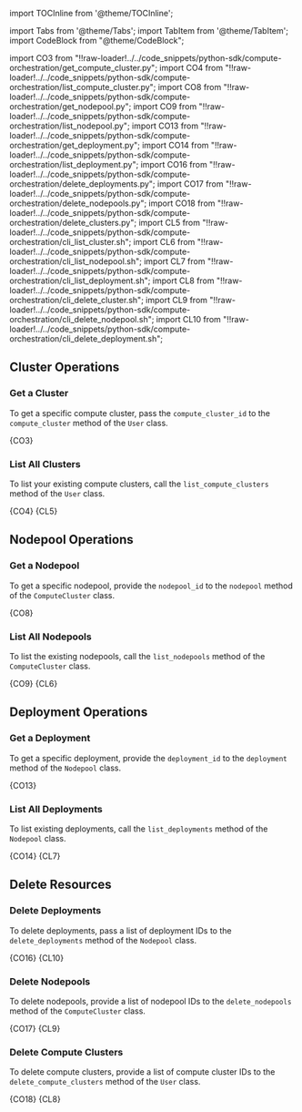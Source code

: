 import TOCInline from '@theme/TOCInline';


<div className="toc-inline">
  <TOCInline toc={toc} maxHeadingLevel={2}  
  />
</div>


import Tabs from '@theme/Tabs';
import TabItem from '@theme/TabItem';
import CodeBlock from "@theme/CodeBlock";

import CO3 from "!!raw-loader!../../code_snippets/python-sdk/compute-orchestration/get_compute_cluster.py";
import CO4 from "!!raw-loader!../../code_snippets/python-sdk/compute-orchestration/list_compute_cluster.py";
import CO8 from "!!raw-loader!../../code_snippets/python-sdk/compute-orchestration/get_nodepool.py";
import CO9 from "!!raw-loader!../../code_snippets/python-sdk/compute-orchestration/list_nodepool.py";
import CO13 from "!!raw-loader!../../code_snippets/python-sdk/compute-orchestration/get_deployment.py";
import CO14 from "!!raw-loader!../../code_snippets/python-sdk/compute-orchestration/list_deployment.py";
import CO16 from "!!raw-loader!../../code_snippets/python-sdk/compute-orchestration/delete_deployments.py";
import CO17 from "!!raw-loader!../../code_snippets/python-sdk/compute-orchestration/delete_nodepools.py";
import CO18 from "!!raw-loader!../../code_snippets/python-sdk/compute-orchestration/delete_clusters.py";
import CL5 from "!!raw-loader!../../code_snippets/python-sdk/compute-orchestration/cli_list_cluster.sh";
import CL6 from "!!raw-loader!../../code_snippets/python-sdk/compute-orchestration/cli_list_nodepool.sh";
import CL7 from "!!raw-loader!../../code_snippets/python-sdk/compute-orchestration/cli_list_deployment.sh";
import CL8 from "!!raw-loader!../../code_snippets/python-sdk/compute-orchestration/cli_delete_cluster.sh";
import CL9 from "!!raw-loader!../../code_snippets/python-sdk/compute-orchestration/cli_delete_nodepool.sh";
import CL10 from "!!raw-loader!../../code_snippets/python-sdk/compute-orchestration/cli_delete_deployment.sh";


## Cluster Operations

### Get a Cluster

To get a specific compute cluster, pass the `compute_cluster_id` to the `compute_cluster` method of the `User` class.

<Tabs>
<TabItem value="python" label="Python">
    <CodeBlock className="language-python">{CO3}</CodeBlock>
</TabItem>
</Tabs>


### List All Clusters

To list your existing compute clusters, call the `list_compute_clusters` method of the `User` class.

<Tabs>
<TabItem value="python" label="Python">
    <CodeBlock className="language-python">{CO4}</CodeBlock>
</TabItem>
<TabItem value="bash" label="Bash">
    <CodeBlock className="language-yaml">{CL5}</CodeBlock>
</TabItem>
</Tabs>

## Nodepool Operations

### Get a Nodepool

To get a specific nodepool, provide the `nodepool_id` to the `nodepool` method of the `ComputeCluster` class.

<Tabs>
<TabItem value="python" label="Python">
    <CodeBlock className="language-python">{CO8}</CodeBlock>
</TabItem>
</Tabs>


### List All Nodepools

To list the existing nodepools, call the `list_nodepools` method of the `ComputeCluster` class.

<Tabs>
<TabItem value="python" label="Python">
    <CodeBlock className="language-python">{CO9}</CodeBlock>
</TabItem>
<TabItem value="bash" label="Bash">
    <CodeBlock className="language-yaml">{CL6}</CodeBlock>
</TabItem>
</Tabs>

## Deployment Operations

### Get a Deployment

To get a specific deployment, provide the `deployment_id` to the `deployment` method of the `Nodepool` class.

<Tabs>
<TabItem value="python" label="Python">
    <CodeBlock className="language-python">{CO13}</CodeBlock>
</TabItem>
</Tabs>


### List All Deployments

To list existing deployments, call the `list_deployments` method of the `Nodepool` class.

<Tabs>
<TabItem value="python" label="Python">
    <CodeBlock className="language-python">{CO14}</CodeBlock>
</TabItem>
<TabItem value="bash" label="Bash">
    <CodeBlock className="language-yaml">{CL7}</CodeBlock>
</TabItem>
</Tabs>


## Delete Resources

### Delete Deployments

To delete deployments, pass a list of deployment IDs to the `delete_deployments` method of the `Nodepool` class. 

<Tabs>
<TabItem value="python" label="Python">
    <CodeBlock className="language-python">{CO16}</CodeBlock>
</TabItem>
<TabItem value="bash" label="Bash">
    <CodeBlock className="language-yaml">{CL10}</CodeBlock>
</TabItem>
</Tabs>

### Delete Nodepools

To delete nodepools, provide a list of nodepool IDs to the `delete_nodepools` method of the `ComputeCluster` class. 

<Tabs>
<TabItem value="python" label="Python">
    <CodeBlock className="language-python">{CO17}</CodeBlock>
</TabItem>
<TabItem value="bash" label="Bash">
    <CodeBlock className="language-yaml">{CL9}</CodeBlock>
</TabItem>
</Tabs>

### Delete Compute Clusters

To delete compute clusters, provide a list of compute cluster IDs to the `delete_compute_clusters` method of the `User` class.

<Tabs>
<TabItem value="python" label="Python">
    <CodeBlock className="language-python">{CO18}</CodeBlock>
</TabItem>
<TabItem value="bash" label="Bash">
    <CodeBlock className="language-yaml">{CL8}</CodeBlock>
</TabItem>
</Tabs>


